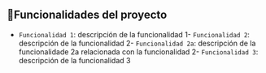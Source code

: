 ## :hammer:Funcionalidades del proyecto

- `Funcionalidad 1`: descripción de la funcionalidad 
1- `Funcionalidad 2`: descripción de la funcionalidad 
2- `Funcionalidad 2a`: descripción de la funcionalidade 2a relacionada con la funcionalidad 
2- `Funcionalidad 3`: descripción de la funcionalidad 3
